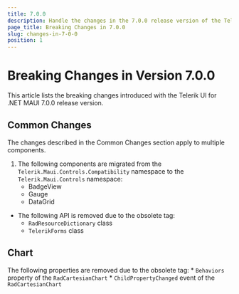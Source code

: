 ```yaml
---
title: 7.0.0
description: Handle the changes in the 7.0.0 release version of the Telerik UI for .NET MAUI components.
page_title: Breaking Changes in 7.0.0
slug: changes-in-7-0-0
position: 1
---
```


# Breaking Changes in Version 7.0.0

This article lists the breaking changes introduced with the Telerik UI for .NET MAUI 7.0.0 release version.

## Common Changes

The changes described in the Common Changes section apply to multiple components.

1. The following components are migrated from the `Telerik.Maui.Controls.Compatibility` namespace to the `Telerik.Maui.Controls` namespace:
	* BadgeView
	* Gauge
	* DataGrid

* The following API is removed due to the obsolete tag:
	* `RadResourceDictionary` class
	* `TelerikForms` class

## Chart

The following properties are removed due to the obsolete tag:
	* `Behaviors` property of the `RadCartesianChart`
	* `ChildPropertyChanged` event of the `RadCartesianChart`